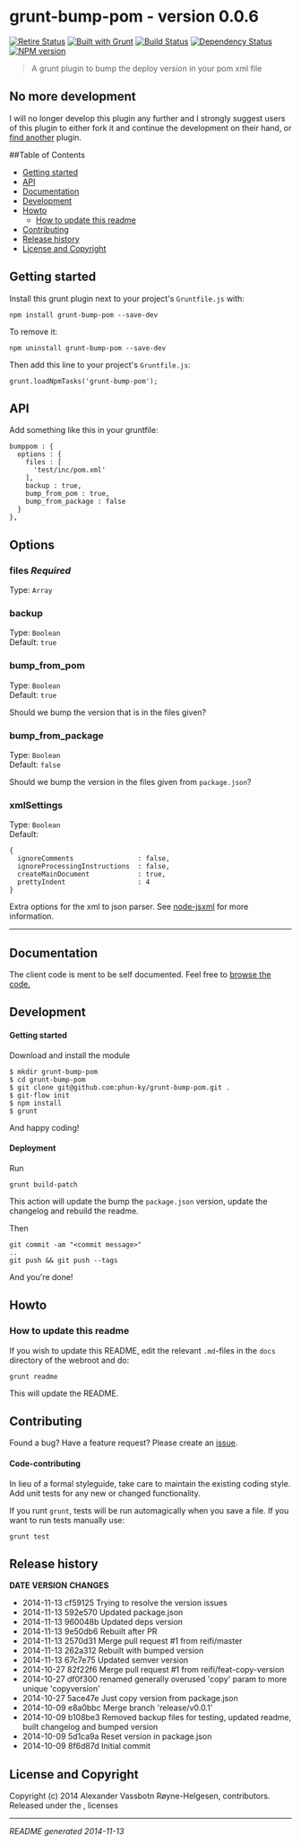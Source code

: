 # grunt-bump-pom - version 0.0.6
[![Retire Status](http://retire.insecurity.today/api/image?uri=https://raw.githubusercontent.com/phun-ky/grunt-bump-pom/master/package.json)](http://retire.insecurity.today/api/image?uri=https://raw.githubusercontent.com/phun-ky/grunt-bump-pom/master/package.json)
[![Built with Grunt](https://cdn.gruntjs.com/builtwith.png)](http://gruntjs.com/)
[![Build Status](https://travis-ci.org/phun-ky/grunt-bump-pom.png)](https://travis-ci.org/phun-ky/grunt-bump-pom)
[![Dependency Status](https://gemnasium.com/phun-ky/grunt-bump-pom.png)](https://gemnasium.com/phun-ky/grunt-bump-pom)
[![NPM version](https://badge.fury.io/js/grunt-bump-pom.png)](http://badge.fury.io/js/grunt-bump-pom)

> A grunt plugin to bump the deploy version in your pom xml file

## No more development

I will no longer develop this plugin any further and I strongly suggest users of this plugin to either fork it and continue the development on their hand, or [find another](https://www.npmjs.com/search?q=grunt+bump+pom) plugin.

##Table of Contents
* [Getting started](#getting-started)
* [API](#api)
* [Documentation](#documentation)
* [Development](#development)
* [Howto](#howto)
  * [How to update this readme](#how-to-update-this-readme)
* [Contributing](#contributing)
* [Release history](#release-history)
* [License and Copyright](#license-and-copyright)


## Getting started
Install this grunt plugin next to your project's `Gruntfile.js` with:

    npm install grunt-bump-pom --save-dev

To remove it:

    npm uninstall grunt-bump-pom --save-dev

Then add this line to your project's `Gruntfile.js`:

    grunt.loadNpmTasks('grunt-bump-pom');


## API
Add something like this in your gruntfile:

    bumppom : {
      options : {
        files : [
          'test/inc/pom.xml'
        ],
        backup : true,
        bump_from_pom : true,
        bump_from_package : false
      }
    },

## Options

### files *Required*

Type: `Array`  

### backup

Type: `Boolean`  
Default: `true`  

### bump_from_pom

Type: `Boolean`  
Default: `true`  

Should we bump the version that is in the files given?

### bump_from_package

Type: `Boolean`  
Default: `false`  

Should we bump the version in the files given from `package.json`?

### xmlSettings

Type: `Boolean`  
Default: 

    {
      ignoreComments                : false,
      ignoreProcessingInstructions  : false,
      createMainDocument            : true,
      prettyIndent                  : 4
    }

Extra options for the xml to json parser. See [node-jsxml](https://npmjs.org/package/node-jsxml/) for more information.
___________


## Documentation
The client code is ment to be self documented. Feel free to [browse the code.](https://github.com/phun-ky/grunt-bump-pom)


## Development
#### Getting started

Download and install the module

    $ mkdir grunt-bump-pom
    $ cd grunt-bump-pom
    $ git clone git@github.com:phun-ky/grunt-bump-pom.git .
    $ git-flow init
    $ npm install
    $ grunt

And happy coding!

#### Deployment

Run

    grunt build-patch

This action will update the bump the `package.json` version, update the changelog and rebuild the readme.

Then

    git commit -am "<commit message>"
    ..
    git push && git push --tags

And you're done!


## Howto
### How to update this readme
If you wish to update this README, edit the relevant `.md`-files in the `docs` directory of the webroot and do:

    grunt readme

This will update the README.


## Contributing
Found a bug? Have a feature request? Please create an [issue](https://github.com/phun-ky/grunt-bump-pom/issues).

#### Code-contributing

In lieu of a formal styleguide, take care to maintain the existing coding style. Add unit tests for any new or changed functionality.

If you runt `grunt`, tests will be run automagically when you save a file. If you want to run tests manually use:

    grunt test


## Release history
**DATE**       **VERSION**   **CHANGES**                                                          
* 2014-11-13   cf59125       Trying to resolve the version issues                                 
* 2014-11-13   592e570       Updated package.json                                                 
* 2014-11-13   960048b       Updated deps version                                                 
* 2014-11-13   9e50db6       Rebuilt after PR                                                     
* 2014-11-13   2570d31       Merge pull request #1 from reifi/master                              
* 2014-11-13   262a312       Rebuilt with bumped version                                          
* 2014-11-13   67c7e75       Updated semver version                                               
* 2014-10-27   82f22f6       Merge pull request #1 from reifi/feat-copy-version                   
* 2014-10-27   df0f300       renamed generally overused 'copy' param to more unique 'copyversion' 
* 2014-10-27   5ace47e       Just copy version from package.json                                  
* 2014-10-09   e8a0bbc       Merge branch 'release/v0.0.1'                                        
* 2014-10-09   b108be3       Removed backup files for testing, updated readme, built changelog and
                             bumped version                                                       
* 2014-10-09   5d1ca9a       Reset version in package.json                                        
* 2014-10-09   8f6d87d       Initial commit                                                       

## License and Copyright
Copyright (c) 2014 Alexander Vassbotn Røyne-Helgesen, contributors.  
Released under the ,  licenses


---
_README generated 2014-11-13_
